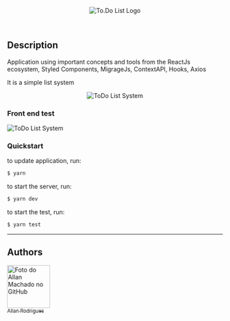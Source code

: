 <p align="center">
<img src="https://github.com/allanrodriguesmachado/ignite-challenge-01/blob/main/public/logo.svg" alt="To.Do List Logo"/></p>

<br>

## Description

Application using important concepts and tools from the ReactJs ecosystem, Styled Components, MigrageJs, ContextAPI, Hooks, Axios

It is a simple  list system<p align="center">
<img src="https://github.com/allanrodriguesmachado/ignite-challenge-01/blob/main/public/ToDo.png" alt="ToDo List System"/></p>

### Front end test
<img src="https://github.com/allanrodriguesmachado/ignite-challenge-01/blob/main/public/TaskTest.png" alt="ToDo List System"/></p>


### Quickstart

to update application, run:
```sh
$ yarn
```

to start the server, run:
```sh
$ yarn dev
```

to start the test, run:
```sh
$ yarn test
```

---

## Authors

[<img src="https://avatars.githubusercontent.com/u/54523516?v=4" width="100px;" alt="Foto do Allan Machado no GitHub"/>
<br><sub>Allan Rodrigues</sub>](https://github.com/allanrodriguesmachado)  
